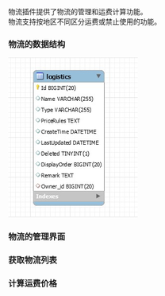 物流插件提供了物流的管理和运费计算功能。<br/>
物流支持按地区不同区分运费或禁止使用的功能。<br/>

### 物流的数据结构

![物流的ER图](../img/er_logistics.jpg)

### 物流的管理界面

### 获取物流列表

### 计算运费价格
